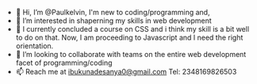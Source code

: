 - 👋 Hi, I’m @Paulkelvin, I'm new to coding/programming and,
- 👀 I’m interested in shaperning my skills in web development
- 🌱 I currently concluded a course on CSS and i think my skill is a bit well to do on that. Now, I am proceeding to Javascript and I need the right orientation.
- 💞️ I’m looking to collaborate with teams on the entire web development facet of programming/coding
- 📫 Reach me at ibukunadesanya0@gmail.com Tel: 2348169826503

<!---
Paulkelvin/Paulkelvin is a ✨ special ✨ repository because its `README.md` (this file) appears on your GitHub profile.
You can click the Preview link to take a look at your changes.
--->
